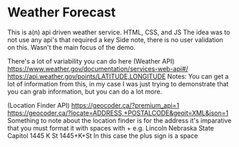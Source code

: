 # Weather Forecast
This is a(n) api driven weather service. HTML, CSS, and JS
The idea was to not use any api's that required a key
Side note, there is no user validation on this. Wasn't the main focus of the demo.

There's a lot of variability you can do here
(Weather API)
https://www.weather.gov/documentation/services-web-api#/
https://api.weather.gov/points/LATITUDE,LONGITUDE
Notes: You can get a lot of information from this, in my case I was just trying to demonstrate that you can grab information, but you can do a lot more.

(Location Finder API)
https://geocoder.ca/?premium_api=1
https://geocoder.ca/?locate=ADDRESS,+POSTALCODE&geoit=XML&json=1 
Something to note about the location finder is for the address it's imparative that you must format it with spaces with +
e.g.
Lincoln Nebraska State Capitol
1445 K St
1445+K+St
In this case the plus sign is a space
